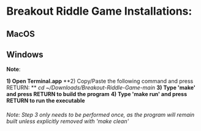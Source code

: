 # Breakout Riddle Game Installations:

## MacOS 

## Windows
**Note**: 

**1) Open Terminal.app**
**2) Copy/Paste the following command and press RETURN: **
            *cd ~/Downloads/Breakout-Riddle-Game-main*
**3) Type 'make' and press RETURN to build the program**
**4) Type 'make run' and press RETURN to run the executable**

###### Note: Step 3 only needs to be performed once, as the program will remain built unless explicitly removed with 'make clean'

